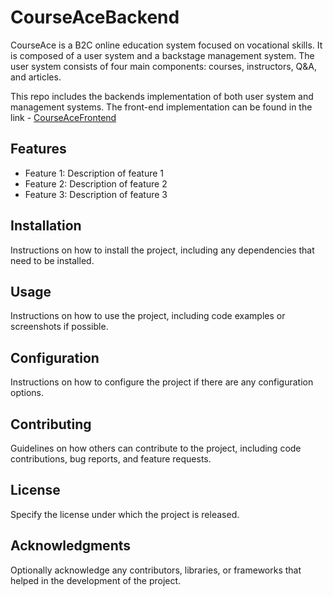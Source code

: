 # CourseAceBackend
CourseAce is a B2C online education system focused on vocational skills. It is composed of a user system and a 
backstage management system. The user system consists of four main components: courses, instructors, Q&A, and 
articles.

This repo includes the backends implementation of both user system and management systems. The front-end implementation 
can be found in the link - [CourseAceFrontend]()

## Features

- Feature 1: Description of feature 1
- Feature 2: Description of feature 2
- Feature 3: Description of feature 3

## Installation

Instructions on how to install the project, including any dependencies that need to be installed.

## Usage

Instructions on how to use the project, including code examples or screenshots if possible.

## Configuration

Instructions on how to configure the project if there are any configuration options.

## Contributing

Guidelines on how others can contribute to the project, including code contributions, bug reports, and feature requests.

## License

Specify the license under which the project is released.

## Acknowledgments

Optionally acknowledge any contributors, libraries, or frameworks that helped in the development of the project.
